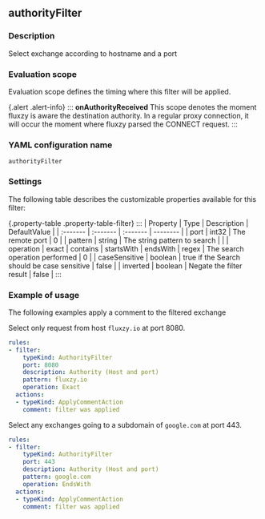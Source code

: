 ## authorityFilter

### Description

Select exchange according to hostname and a port

### Evaluation scope

Evaluation scope defines the timing where this filter will be applied. 

{.alert .alert-info}
:::
**onAuthorityReceived** This scope denotes the moment fluxzy is aware the destination authority. In a regular proxy connection, it will occur the moment where fluxzy parsed the CONNECT request.
:::

### YAML configuration name

    authorityFilter

### Settings

The following table describes the customizable properties available for this filter: 

{.property-table .property-table-filter}
:::
| Property | Type | Description | DefaultValue |
| :------- | :------- | :------- | -------- |
| port | int32 | The remote port | 0 |
| pattern | string | The string pattern to search |  |
| operation | exact \| contains \| startsWith \| endsWith \| regex | The search operation performed | 0 |
| caseSensitive | boolean | true if the Search should be case sensitive | false |
| inverted | boolean | Negate the filter result | false |
:::

### Example of usage

The following examples apply a comment to the filtered exchange

Select only request from host `fluxzy.io` at port 8080.

```yaml
rules:
- filter:
    typeKind: AuthorityFilter
    port: 8080
    description: Authority (Host and port)
    pattern: fluxzy.io
    operation: Exact
  actions:
  - typeKind: ApplyCommentAction
    comment: filter was applied
```


Select any exchanges going to a subdomain of `google.com` at port 443.

```yaml
rules:
- filter:
    typeKind: AuthorityFilter
    port: 443
    description: Authority (Host and port)
    pattern: google.com
    operation: EndsWith
  actions:
  - typeKind: ApplyCommentAction
    comment: filter was applied
```



